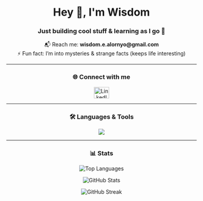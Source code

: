 <h1 align="center">Hey 👋, I'm Wisdom</h1>
<h3 align="center">Just building cool stuff & learning as I go 🚀</h3>

<p align="center">
  📬 Reach me: <strong>wisdom.e.alornyo@gmail.com</strong><br/>
  ⚡ Fun fact: I’m into mysteries & strange facts (keeps life interesting)
</p>

---

<h3 align="center">🌐 Connect with me</h3>
<p align="center">
  <a href="https://linkedin.com/in/0xetor" target="blank">
    <img src="https://raw.githubusercontent.com/rahuldkjain/github-profile-readme-generator/master/src/images/icons/Social/linked-in-alt.svg" alt="LinkedIn" height="30" width="40" />
  </a>
</p>

---

<h3 align="center">🛠️ Languages & Tools</h3>
<p align="center">
  <img src="https://skillicons.dev/icons?i=bootstrap,cpp,css,html,js,nodejs,tailwind,photoshop,illustrator&theme=dark" />
</p>

---

<h3 align="center">📊 Stats</h3>
<p align="center">
  <img src="https://github-readme-stats.vercel.app/api/top-langs?username=0xetor&show_icons=true&layout=compact&theme=radical&hide_border=true" alt="Top Languages" />
</p>

<p align="center">
  <img src="https://github-readme-stats.vercel.app/api?username=0xetor&show_icons=true&theme=radical&hide_border=true" alt="GitHub Stats" />
</p>

<p align="center">
  <img src="https://github-readme-streak-stats.herokuapp.com/?user=0xetor&theme=radical&hide_border=true" alt="GitHub Streak" />
</p>
